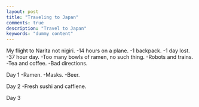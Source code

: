 ```yaml
---
layout: post
title: "Traveling to Japan"
comments: true
description: "Travel to Japan"
keywords: "dummy content"
---
```


My flight to Narita not nigiri.
-14 hours on a plane.
-1 backpack.
-1 day lost.
-37 hour day.
-Too many bowls of ramen, no such thing.
-Robots and trains.
-Tea and coffee.
-Bad directions.

Day 1
-Ramen.
-Masks.
-Beer.

Day 2
-Fresh sushi and caffiene.

Day 3
